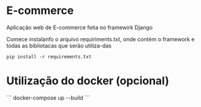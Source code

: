 # E-commerce 
Aplicação web de E-commerce feita no framewirk Django 

Comece instalanfo o arquivo requiriments.txt, onde contém o framework e todas as bibliotacas que serão utiliza-das
```
pip install -r requirements.txt
```

<h1> Utilização do docker (opcional)</h1>
```
docker-compose up --build
```